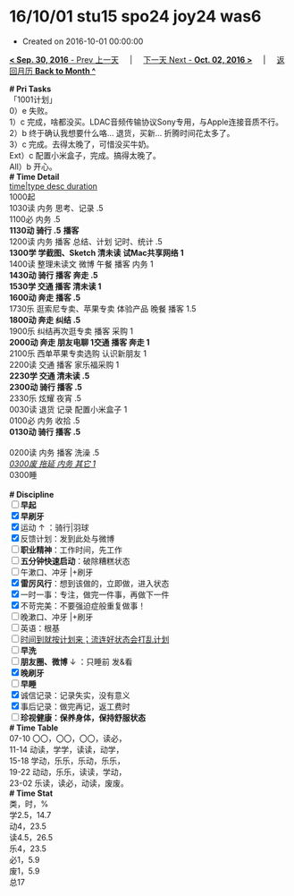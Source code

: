# 16/10/01 stu15 spo24 joy24 was6

- Created on 2016-10-01 00:00:00

[**< Sep. 30, 2016** - Prev 上一天](_archived/lifelogs/2016/09/d30.md) &nbsp; &nbsp; | &nbsp; &nbsp; [下一天 Next - **Oct. 02, 2016 >**](_archived/lifelogs/2016/10/d02.md) &nbsp; &nbsp; |  &nbsp; &nbsp; [返回月历 **Back to Month ^**](_archived/lifelogs/2016/10/index.md)
<br/><div><div/><div><b># Pri Tasks</b></div><div><div/></div><div>「1001计划」</div><div>0）e 失败。</div><div>1）c 完成，啥都没买。LDAC音频传输协议Sony专用，与Apple连接音质不行。</div><div>2）b 终于确认我想要什么咯… 退货，买新… 折腾时间花太多了。</div><div>3）c 完成。去得太晚了，可惜没买牛奶。</div><div>Ext）c 配置小米盒子，完成。搞得太晚了。</div><div>All）b 开心。</div><div><b># Time Detail</b></div><div><u>time|type desc duration</u></div><div>1000起</div><div>1030读 内务 思考、记录 .5</div><div>1100必 内务 .5</div><div><b>1130动 骑行 .5</b> <b>播客</b></div><div>1200读 内务 播客 总结、计划 记时、统计 .5</div><div><b>1300学 学截图、Sketch 清未读 试Mac共享网络 1</b></div><div>1400读 整理未读文 微博 午餐 播客 内务 1</div><div><b>1430动 骑行 播客 奔走 .5</b></div><div><b>1530学 交通 播客 清未读 1</b></div><div><b>1600动 奔走 播客 .5</b></div><div>1730乐 逛索尼专卖、苹果专卖 体验产品 晚餐 播客 1.5</div><div><b>1800动 奔走 纠结 .5</b></div><div>1900乐 纠结再次逛专卖 播客 采购 1</div><div><b>2000动 奔走 朋友电聊 1</b><b>交通 播客 奔走 1</b></div><div>2100乐 西单苹果专卖选购 认识新朋友 1</div><div>2200读 交通 播客 家乐福采购 1</div><div><b>2230学 交通 清未读 .5</b></div><div><b>2300动 骑行 播客 .5</b></div><div>2330乐 炫耀 夜宵 .5</div><div>0030读 退货 记录 配置小米盒子 1</div></div><div>0100必 内务 收拾 .5</div><div><div><b>0130动 骑行 播客 .5</b></div></div><div><br/></div><div>0200读 内务 播客 洗澡 .5</div><div><u><i>0300废 拖延 内务 其它 1</i></u></div><div>0300睡</div><div><br/></div><div><div><b># Discipline</b></div><div><b><input type="checkbox"/></b><b>早起</b></div><div><input checked="true" type="checkbox"/><b>早刷牙</b></div><div><input checked="true" type="checkbox"/>运动 ↑ ：骑行|羽球</div><div><input checked="true" type="checkbox"/>反馈计划：发到此处与微博</div><div><input type="checkbox"/><b>职业精神</b>：工作时间，先工作</div><div><input type="checkbox"/><b>五分钟快速启动</b>：破除糟糕状态</div><div><input type="checkbox"/>午漱口、冲牙 |+刷牙</div><div><input checked="true" type="checkbox"/><b>雷厉风行</b>：想到该做的，立即做，进入状态</div><div><input checked="true" type="checkbox"/>一时一事：专注，做完一件事，再做下一件</div><div><input checked="true" type="checkbox"/>不苛完美：不要强迫症般重复做事！</div><div><input type="checkbox"/>晚漱口、冲牙 |+刷牙</div><div><input type="checkbox"/>英语：根基</div><div><u><input type="checkbox"/></u><u>时间到就按计划来；流连好状态会打乱计划</u></div><div><input type="checkbox"/><b>早洗</b></div><div><b><input type="checkbox"/></b><b>朋友圈、微博</b> ↓ ：只睡前 发&amp;看</div><div><b><input checked="true" type="checkbox"/></b><b>晚刷牙</b></div><div><input type="checkbox"/><b>早睡</b></div><div><input checked="true" type="checkbox"/>诚信记录：记录失实，没有意义</div><div><input checked="true" type="checkbox"/>事后记录：做完再记，返工费时</div><div><b><input type="checkbox"/></b><b>珍视健康：保养身体，保持舒服状态</b></div><div><b># Time Table</b></div><div>07-10 〇〇，〇〇，〇〇，读必，</div><div>11-14 动读，学学，读读，动学，</div><div>15-18 学动，乐乐，乐动，乐乐，</div><div>19-22 动动，乐乐，读读，学动，</div><div>23-02 乐读，读必，动读，废废。</div><div><b># Time Stat</b></div><div>类，时，%</div><div>学2.5，14.7</div><div>动4，23.5</div><div>读4.5，26.5</div><div>乐4，23.5</div><div>必1，5.9</div><div>废1，5.9</div><div>总17</div>
